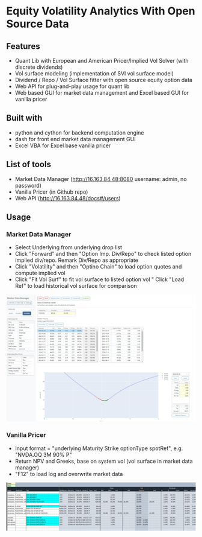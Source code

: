 # Equity Volatility Analytics With Open Source Data

## Features

* Quant Lib with European and American Pricer/Implied Vol Solver (with discrete dividends)
* Vol surface modeling (implementation of SVI vol surface model)
* Dividend / Repo / Vol Surface fitter with open source equity option data
* Web API for plug-and-play usage for quant lib
* Web based GUI for market data management and Excel based GUI for vanilla pricer

## Built with

* python and cython for backend computation engine
* dash for front end market data management GUI
* Excel VBA for Excel base vanilla pricer

## List of tools

* Market Data Manager (http://16.163.84.48:8080 username: admin, no password)
* Vanilla Pricer (in Github repo)
* Web API (http://16.163.84.48/docs#/users)

## Usage

### Market Data Manager

* Select Underlying from underlying drop list
* Click "Forward" and then "Option Imp. Div/Repo" to check listed option implied div/repo. Remark Div/Repo as appropriate
* Click "Volatility" and then "Optino Chain" to load option quotes and compute implied vol
* Click "Fit Vol Surf" to fit vol surface to listed option vol
" Click "Load Ref" to load historical vol surface for comparison

![MDM](/images/MDM.jpg)

### Vanilla Pricer

* Input format = "underlying Maturity Strike optionType spotRef", e.g. "NVDA.OQ 3M 90% P"
* Return NPV and Greeks, base on system vol (vol surface in market data manager)
* "F12" to load log and overwrite market data

![VP](/images/VP.jpg)